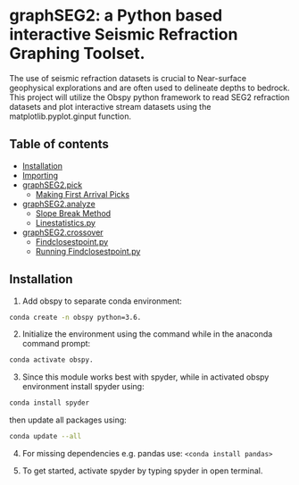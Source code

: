 # graphSEG2: a Python based interactive Seismic Refraction Graphing Toolset. 

The use of seismic refraction datasets is crucial to Near-surface geophysical explorations and are often used to delineate depths to bedrock. This project will utilize the Obspy python framework to read SEG2 refraction datasets and plot interactive stream datasets using the matplotlib.pyplot.ginput function.


Table of contents
-----------------
- [Installation](#Installation)
- [Importing](#Importing-function)
- [graphSEG2.pick](#graphSEG2.pick)
  *  [Making First Arrival Picks](#first-arrivals)
- [graphSEG2.analyze](#graphSEG2.analyze)
  *  [Slope Break Method](#slope-break)
  *  [Linestatistics.py](#linestatistics)
- [graphSEG2.crossover](#graphSEG2.crossover)
  *  [Findclosestpoint.py](#Findclosestpoint)
  *  [Running Findclosestpoint.py](#RunningFindclosestpoint.py)


## Installation

1.	Add obspy to separate conda environment:
```bash 
conda create -n obspy python=3.6.
```
2.	Initialize the environment using the command while in the anaconda command prompt: 
```bash
conda activate obspy.
```
3.	Since this module works best with spyder, while in activated obspy environment install spyder using:
```bash 
conda install spyder 
```
then update all packages using:
```bash 
conda update --all 
```
4.	For missing dependencies e.g. pandas use:
`<conda install pandas>`

6.	To get started, activate spyder by typing spyder in open terminal.
